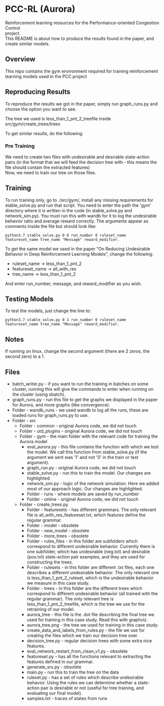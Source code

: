 # PCC-RL  (Aurora)
Reinforcement learning resources for the Performance-oriented Congestion Control  
project.  
This README is about how to produce the results found in the paper, and create similar models.  
  
## Overview  
This repo contains the gym environment required for training reinforcement  
learning models used in the PCC project  
  
## Reproducing Results  
  
To reproduce the results we got in the paper, simply run graph_runs.py and choose the option you want to see.  
  
The tree we used is less_than_1_pnt_2_treefile inside src/gym/create_trees/trees

To get similar results, do the following:  
### Pre Training  
We need to create two files with undesirable and desirable state-action pairs (in the format that we will feed the decision tree with - this means the file should contain the extracted features)  
Now, we need to train our tree on those files.  
  
## Training  
To run training only, go to ./src/gym/, install any missing requirements for  
stable_solve.py and run that script. You need to enter the path the 'gym' directory where it is written in the code (in stable_solve.py and network_sim.py). You must run this with wandb for it to log the undesirable behavior ratio and average reward correctly.
The arguments appear as comments inside the file but should look like:  
  
```  
python3.7 stable_solve.py 0 0 run_number 0 ruleset_name featureset_name tree_name "Message" reward_modifier.  
```  
  
To get the same model we used in the paper "On Reducing Undesirable Behavior in Deep Reinforcement Learning Models", change the following:  
- ruleset_name -> less_than_1_pnt_2  
- featureset_name -> all_with_res  
- tree_name -> less_than_1_pnt_2  

And enter run_number, message, and reward_modifier as you wish.

## Testing Models  
  
To test the models, just change the line to:  
  
```  
python3.7 stable_solve.py 0 1 run_number 0 ruleset_name featureset_name tree_name "Message" reward_modifier.  
```  
  
## Notes  
If running on linux, change the second argument (there are 2 zeros, the second zero) to a 1.


## Files
- batch_writer.py - if you want to run the training in batches on some cluster, running this will give the commands to enter when running on the cluster (using sbatch).
- graph_runs.py - run this file to get the graphs we displayed in the paper for Aurora, and more graphs (like convergence).
- Folder - wandb_runs - we used wandb to log all the runs, these are loaded runs for graph_runs.py to use.
- Folder - src
	- Folder - common - original Aurora code, we did not touch
	- Folder - utd_plugins - original Aurora code, we did not touch
	- Folder - gym - the main folder with the relevant code for training the Aurora model
		- eval_aurora.py - this file contains the function with which we test the model. We call this function from stable_solve.py (if the argument we sent was '1' and not '0' in the train or test argument).
		- graph_run.py - original Aurora code, we did not touch
		- stable_solve.py - run this to train the model. Our changes are highlighted.
		- network_sim.py - logic of the network simulation. Here we added most of our approach logic. Our changes are highlighted.
		- Folder - runs - where models are saved by run_number
		- Folder - online - original Aurora code, we did not touch
	- Folder - create_trees.py
		- Folder - featuresets - has different grammars. The only relevant file is all_with_res_featureset.txt, which features define the regular grammar.
		- Folder - model - obsolete
		- Folder - new_model - obsolete
		- Folder - more_trees - obsolete
		- Folder - rules_files - in this folder are subfolders which correspond to different undesirable behavior. Currently there is one subfolder, which has undesirable (neg.txt) and desirable (pos.txt) state-action pair examples, and they are used for constructing the trees.
		- Folder - rulesets - in this folder are different .txt files, each one describes a different undesirable behavior. The only relevant one is less_than_1_pnt_2_ruleset, which is the undesirable behavior we measure in this case study.
		- Folder - trees - in this folder are the different trees which correspond to different undesirable behavior (all trained with the regular grammar). The only relevant tree is less_than_1_pnt_2_treefile, which is the tree we use for the retraining of our model.
		- aurora_tree - this file is the .dot file describing the final tree we used for training in this case study. Read this with graphviz.
		- aurora_tree.png - the tree we used for training in this case study.
		- create_data_and_labels_from_rules.py - the file we use for creating the files which we train our decision tree over.
		- decision_tree.py - regular decision trees with some extra nice features.
		- eval_network_restart_from_clean_v1.py - obsolete
		- featureset.py - has all the functions relevant to extracting the features defined in our grammar.
		- generate_srs.py - obsolete
		- main.py - run this to train the tree on the data
		- ruleset.py - has a set of rules which describe undesirable behavior. Using the rules we can determine whether a state-action pair is desirable or not (useful for tree training, and evaluating our final model).
        - samples.txt - traces of states from runs